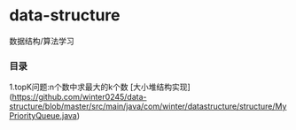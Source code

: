 # data-structure
数据结构/算法学习

### 目录

1.topK问题:n个数中求最大的k个数  [大小堆结构实现] (https://github.com/winter0245/data-structure/blob/master/src/main/java/com/winter/datastructure/structure/MyPriorityQueue.java)

